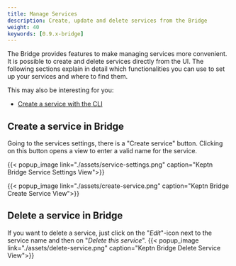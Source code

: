 ```yaml
---
title: Manage Services
description: Create, update and delete services from the Bridge
weight: 40
keywords: [0.9.x-bridge]
---
```


The Bridge provides features to make managing services more convenient. It is possible to create and delete services directly from the UI.
The following sections explain in detail which functionalities you can use to set up your services and where to find them.

This may also be interesting for you:

* [Create a service with the CLI](https://keptn.sh/docs/0.9.x/reference/cli/commands/keptn_create_service/)

## Create a service in Bridge
Going to the services settings, there is a "Create service" button.
Clicking on this button opens a view to enter a valid name for the service.

{{< popup_image
link="./assets/service-settings.png"
caption="Keptn Bridge Service Settings View">}}

{{< popup_image
link="./assets/create-service.png"
caption="Keptn Bridge Create Service View">}}


## Delete a service in Bridge
If you want to delete a service, just click on the "*Edit*"-icon next to the service name and then on "*Delete this service*".
{{< popup_image
link="./assets/delete-service.png"
caption="Keptn Bridge Delete Service View">}}